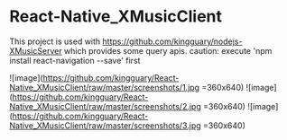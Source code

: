 # React-Native_XMusicClient

This project is used with https://github.com/kingguary/nodejs-XMusicServer which provides some query apis.
caution: execute 'npm install react-navigation --save' first

![image](https://github.com/kingguary/React-Native_XMusicClient/raw/master/screenshots/1.jpg =360x640)
![image](https://github.com/kingguary/React-Native_XMusicClient/raw/master/screenshots/2.jpg =360x640)
![image](https://github.com/kingguary/React-Native_XMusicClient/raw/master/screenshots/3.jpg =360x640)